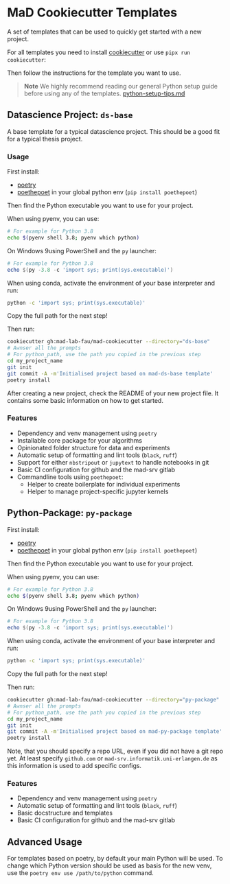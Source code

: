 # MaD Cookiecutter Templates

A set of templates that can be used to quickly get started with a new project.

For all templates you need to install [cookiecutter](https://github.com/cookiecutter/cookiecutter/tree/master) or use `pipx run cookiecutter`:

Then follow the instructions for the template you want to use.

> **Note**
> We highly recommend reading our general Python setup guide before using any of the templates.
> [python-setup-tips.md](https://github.com/mad-lab-fau/mad-cookiecutter/blob/main/python-setup-tips.md)

## Datascience Project: `ds-base`

A base template for a typical datascience project.
This should be a good fit for a typical thesis project.

### Usage

First install:

- [poetry](https://python-poetry.org/docs/#installation)
- [poethepoet](https://github.com/nat-n/poethepoet) in your global python env (`pip install poethepoet`)

Then find the Python executable you want to use for your project.

When using pyenv, you can use:

```bash
# For example for Python 3.8
echo $(pyenv shell 3.8; pyenv which python)
```

On Windows 9using PowerShell and the `py` launcher:

```powershell
# For example for Python 3.8
echo $(py -3.8 -c 'import sys; print(sys.executable)')
```

When using conda, activate the environment of your base interpreter and run:

```bash
python -c 'import sys; print(sys.executable)'
```

Copy the full path for the next step!


Then run:

```bash
cookiecutter gh:mad-lab-fau/mad-cookiecutter --directory="ds-base"
# Awnser all the prompts
# For python_path, use the path you copied in the previous step
cd my_project_name
git init
git commit -A -m'Initialised project based on mad-ds-base template'
poetry install
```

After creating a new project, check the README of your new project file.
It contains some basic information on how to get started.

### Features

- Dependency and venv management using `poetry`
- Installable core package for your algorithms
- Opinionated folder structure for data and experiments
- Automatic setup of formatting and lint tools (`black`, `ruff`)
- Support for either `nbstripout` or `jupytext` to handle notebooks in git
- Basic CI configuration for github and the mad-srv gitlab
- Commandline tools using `poethepoet`:
    - Helper to create boilerplate for individual experiments
    - Helper to manage project-specific jupyter kernels

## Python-Package: `py-package`

First install:

- [poetry](https://python-poetry.org/docs/#installation)
- [poethepoet](https://github.com/nat-n/poethepoet) in your global python env (`pip install poethepoet`)

Then find the Python executable you want to use for your project.

When using pyenv, you can use:

```bash
# For example for Python 3.8
echo $(pyenv shell 3.8; pyenv which python)
```

On Windows 9using PowerShell and the `py` launcher:

```powershell
# For example for Python 3.8
echo $(py -3.8 -c 'import sys; print(sys.executable)')
```

When using conda, activate the environment of your base interpreter and run:

```bash
python -c 'import sys; print(sys.executable)'
```

Copy the full path for the next step!


Then run:

```bash
cookiecutter gh:mad-lab-fau/mad-cookiecutter --directory="py-package"
# Awnser all the prompts
# For python_path, use the path you copied in the previous step
cd my_project_name
git init
git commit -A -m'Initialised project based on mad-py-package template'
poetry install
```

Note, that you should specify a repo URL, even if you did not have a git repo yet.
At least specify `github.com` or `mad-srv.informatik.uni-erlangen.de` as this information is used to add specific configs.

### Features

- Dependency and venv management using `poetry`
- Automatic setup of formatting and lint tools (`black`, `ruff`)
- Basic docstructure and templates
- Basic CI configuration for github and the mad-srv gitlab


## Advanced Usage

For templates based on poetry, by default your main Python will be used.
To change which Python version should be used as basis for the new venv, use the `poetry env use /path/to/python` command.

